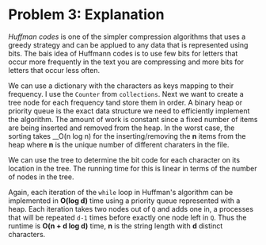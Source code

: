 # Problem 3: Explanation

*Huffman codes* is one of the simpler compression algorithms that uses a greedy strategy and can be applued to any data that is represented using bits.
The bais idea of Huffmann codes is to use few bits for letters that occur more frequently in the text you are compressing and more bits for letters that occur less often.

We can use a dictionary with the characters as keys mapping to their frequency. I use the `Counter` from `collections`.
Next we want to create a tree node for each frequency tand store them in order.
A binary heap or priority queue is the exact data structure we need to efficiently implement the algorithm.
The amount of work is constant since a fixed number of items are being inserted and removed from the heap.
In the worst case, the sorting takes __O(n log n) for the inserting/removing the __n__ items from the heap where __n__ is the unique number of different charaters in the file.

We can use the tree to determine the bit code for each character on its location in the tree.
The running time for this is linear in terms of the number of nodes in the tree.

Again, each iteration of the `while` loop in Huffman's algorithm can be implemented in __O(log d)__ time using a priority queue represented with a heap.
Each iteration takes two nodes out of `Q` and adds one in, a processes that will be repeated `d-1` times before exactly one node left in `Q`.
Thus the runtime is __O(n + d log d)__ time, __n__ is the string length with __d__ distinct characters.

